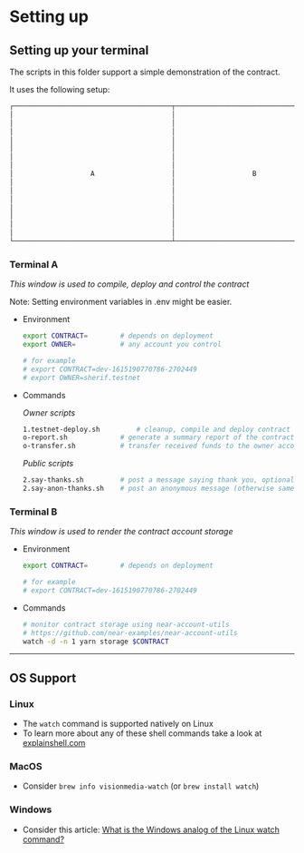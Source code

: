 # Setting up




## Setting up your terminal

The scripts in this folder support a simple demonstration of the contract.

It uses the following setup:

```txt
┌───────────────────────────────────────┬───────────────────────────────────────┐
│                                       │                                       │
│                                       │                                       │
│                                       │                                       │
│                                       │                                       │
│                                       │                                       │
│                                       │                                       │
│                                       │                                       │
│                   A                   │                   B                   │
│                                       │                                       │
│                                       │                                       │
│                                       │                                       │
│                                       │                                       │
│                                       │                                       │
│                                       │                                       │
│                                       │                                       │
└───────────────────────────────────────┴───────────────────────────────────────┘
```

### Terminal **A**

*This window is used to compile, deploy and control the contract*

Note: Setting environment variables in .env might be easier.

- Environment
  ```sh
  export CONTRACT=        # depends on deployment
  export OWNER=           # any account you control

  # for example
  # export CONTRACT=dev-1615190770786-2702449
  # export OWNER=sherif.testnet
  ```

- Commands

  _Owner scripts_
  ```sh
  1.testnet-deploy.sh         # cleanup, compile and deploy contract
  o-report.sh             # generate a summary report of the contract state
  o-transfer.sh           # transfer received funds to the owner account
  ```

  _Public scripts_
  ```sh
  2.say-thanks.sh         # post a message saying thank you, optionally attaching NEAR tokens
  2.say-anon-thanks.sh    # post an anonymous message (otherwise same as above)
  ```
### Terminal **B**

*This window is used to render the contract account storage*
- Environment
  ```sh
  export CONTRACT=        # depends on deployment

  # for example
  # export CONTRACT=dev-1615190770786-2702449
  ```

- Commands
  ```sh
  # monitor contract storage using near-account-utils
  # https://github.com/near-examples/near-account-utils
  watch -d -n 1 yarn storage $CONTRACT
  ```
---

## OS Support

### Linux

- The `watch` command is supported natively on Linux
- To learn more about any of these shell commands take a look at [explainshell.com](https://explainshell.com)

### MacOS

- Consider `brew info visionmedia-watch` (or `brew install watch`)

### Windows

- Consider this article: [What is the Windows analog of the Linux watch command?](https://superuser.com/questions/191063/what-is-the-windows-analog-of-the-linuo-watch-command#191068)
